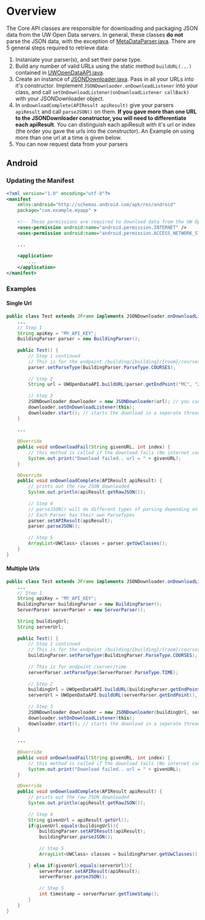 # Overview
The Core API classes are responsible for downloading and packaging JSON data from the UW Open Data servers.
In general, these classes <b>do not</b> parse the JSON data, with the exception of [MetaDataParser.java](MetaDataParser.java).
There are 5 general steps required to retrieve data:

1. Instaniate your parser(s), and set their parse type.
2. Build any number of valid URLs using the static method `buildURL(...)` contained in [UWOpenDataAPI.java](UWOpenDataAPI.java).
3. Create an instance of [JSONDownloader.java](JSONDownloader.java). Pass in all your URLs into it's constructor. Implement `JSONDownlaoder.onDownloadListener` into your class, and call `setOnDownloadListener(onDownloadListener callBack)` with your JSONDownloader object. 
4. In `onDownloadComplete(APIResult apiResult)` give your parsers `apiResult` and call `parseJSON()` on them. 
**If you gave more than one URL to the JSONDownloader constructor, you will need to differentiate each apiResult**. You can distinguish each apiResult with it's url or index (the order you gave the urls into the constructor). An Example on using more than one url at a time is given below. 
5. You can now request data from your parsers

## Android
### Updating the Manifest
```xml
<?xml version="1.0" encoding="utf-8"?>
<manifest 
    xmlns:android="http://schemas.android.com/apk/res/android"
    package="com.example.myapp" >
    
    <!-- These permissions are required to download data from the UW Open Data Servers-->
    <uses-permission android:name="android.permission.INTERNET" />
    <uses-permission android:name="android.permission.ACCESS_NETWORK_STATE" />
    
    ...
    
    <application>
        ...
    </application>
</manifest>
```


### Examples
#### Single Url
```java
public class Test extends JFrame implements JSONDownloader.onDownloadListener {
    ...
    // Step 1
    String apiKey = "MY_API_KEY";
    BuildingParser parser = new BuildingParser();
    
    public Test() {
        // Step 1 continued
        // This is for the endpoint /building/{building}/{room}/courses
        parser.setParseType(BuildingParser.ParseType.COURSES); 
        
        // Step 2
        String url = UWOpenDataAPI.buildURL(parser.getEndPoint("MC", "2038"), apiKey);
        
        // Step 3
        JSONDownloader downloader = new JSONDownloader(url); // you can give any number of arguments, or a String array
        downloader.setOnDownloadListener(this);
        downloader.start(); // starts the download in a seperate thread
    }
    
    ...
    
    @Override
    public void onDownloadFail(String givenURL, int index) {
        // this method is called if the download fails (No internet connection, timeout, etc). 
        System.out.print("Download failed.. url = " + givenURL);
    }

    @Override
    public void onDownloadComplete(APIResult apiResult) {
        // prints out the raw JSON downloaded
        System.out.println(apiResult.getRawJSON());
        
        // Step 4
        // parseJSON() will do different types of parsing depending on what ParseType you give it.
        // Each Parser has their own ParseTypes
        parser.setAPIResult(apiResult);
        parser.parseJSON();
        
        // Step 5
        ArrayList<UWClass> classes = parser.getUwClasses();
    }
}
```
#### Multiple Urls
```java
public class Test extends JFrame implements JSONDownloader.onDownloadListener {
    ...
    // Step 1
    String apiKey = "MY_API_KEY";
    BuildingParser buildingParser = new BuildingParser();
    ServerParser serverParser = new ServerParser();
    
    String buildingUrl;
    String serverUrl;
    
    public Test() {
        // Step 1 continued
        // This is for the endpoint /building/{building}/{room}/courses
        buildingParser.setParseType(BuildingParser.ParseType.COURSES); 
        
        // This is for endpoint /server/time
        serverParser.setParseTpye(ServerParser.ParseType.TIME);
        
        // Step 2
        buildingUrl = UWOpenDataAPI.buildURL(buildingParser.getEndPoint("MC", "2038"), apiKey);
        serverUrl = UWOpenDataAPI.buildURL(serverParser.getEndPoint(), apiKey);
        
        // Step 3
        JSONDownloader downloader = new JSONDownloader(buildingUrl, serverUrl); // you can give any number of arguments, or a String array
        downloader.setOnDownloadListener(this);
        downloader.start(); // starts the download in a seperate thread
    }
    
    ...
    
    @Override
    public void onDownloadFail(String givenURL, int index) {
        // this method is called if the download fails (No internet connection, timeout, etc). 
        System.out.print("Download failed.. url = " + givenURL);
    }

    @Override
    public void onDownloadComplete(APIResult apiResult) {
        // prints out the raw JSON downloaded
        System.out.println(apiResult.getRawJSON());
        
        // Step 4
        String givenUrl = apiResult.getUrl(); 
        if(givenUrl.equals(buildingUrl)){
            buildingParser.setAPIResult(apiResult);
            buildingParser.parseJSON();
            
            // Step 5
            ArrayList<UWClass> classes = buildingParser.getUwClasses();
            
        } else if(givenUrl.equals(serverUrl)){
            serverParser.setAPIResult(apiResult);
            serverParser.parseJSON();
            
            // Step 5
            int timestamp = serverParser.getTimeStamp();
        }
    }
}
```

